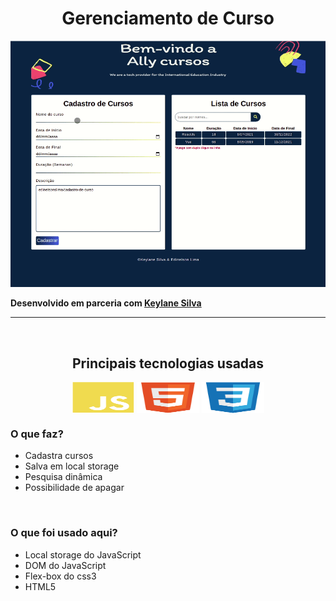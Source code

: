 <h1 align="center"> Gerenciamento de Curso </h1>

<img src="./cadastro.gif"/>

**Desenvolvido em parceria com <a href="https://github.com/KeylaneSilva" target="_blank">Keylane Silva</a>**
<hr>
<br>

<h2 align="center"> Principais tecnologias usadas </h2>
<div align="center">
  <img align="center" alt="Edinelson-Js" height="50" width="100" src="https://raw.githubusercontent.com/devicons/devicon/master/icons/javascript/javascript-plain.svg">
  <img align="center" alt="Edinelson-HTML" height="50" width="100" src="https://raw.githubusercontent.com/devicons/devicon/master/icons/html5/html5-original.svg">
  <img align="center" alt="Edinelson-CSS" height="50" width="100" src="https://raw.githubusercontent.com/devicons/devicon/master/icons/css3/css3-original.svg">
</div>

### O que faz?
* Cadastra cursos
* Salva em local storage
* Pesquisa dinâmica
* Possibilidade de apagar

<br>

### O que foi usado aqui?

* Local storage do JavaScript
* DOM do JavaScript
* Flex-box do css3
* HTML5

